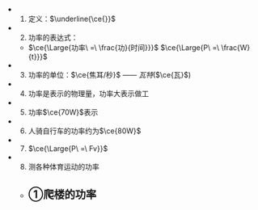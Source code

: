 -
  1. 定义：$\underline{\ce{}}$
-
  2. 功率的表达式：
	- $\ce{\Large{功率\ =\ \frac{功}{时间}}}$
	  $\ce{\Large{P\ =\ \frac{W}{t}}}$
-
  3. 功率的单位：$\ce{焦耳/秒}$ —— $瓦特$($\ce{瓦}$)
-
  4. 功率是表示的物理量，功率大表示做工
-
  5. 功率$\ce{70W}$表示
-
  6. 人骑自行车的功率约为$\ce{80W}$
-
  7. $\ce{\Large{P\ =\ Fv}}$
-
  8. 测各种体育运动的功率
	- ①爬楼的功率
		-